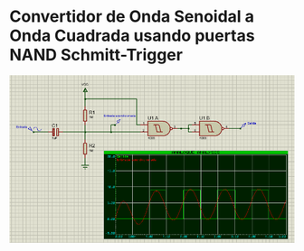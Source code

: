 # Convertidor de Onda Senoidal a Onda Cuadrada usando puertas NAND Schmitt-Trigger
![alt text](./Circuito.PNG)